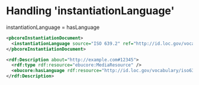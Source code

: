 # Handling 'instantiationLanguage'

instantiationLanguage = hasLanguage


```xml
<pbcoreInstantiationDocument>
  <instantiationLanguage source="ISO 639.2" ref="http://id.loc.gov/vocabulary/iso639-2/alg.html">alg</instantiationLanguage>
</pbcoreInstantiationDocument>
```


```xml
<rdf:Description about="http://example.com#12345">
  <rdf:type rdf:resource="ebucore:MediaResource" />
  <ebucore:hasLanguage rdf:resource="http://id.loc.gov/vocabulary/iso639-2/alg.html" />
</rdf:Description>
```
